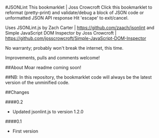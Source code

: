 #JSONLint This bookmarklet | Joss Crowcroft
Click this bookmarklet to reformat (pretty-print) and validate/debug a block of JSON code or unformatted JSON API response
Hit 'escape' to exit/cancel.

Uses JSONLint.js by Zach Carter | https://github.com/zaach/jsonlint and Simple JavaScript DOM Inspector by Joss Crowcroft | https://github.com/josscrowcroft/Simple-JavaScript-DOM-Inspector

No warranty; probably won't break the internet, this time. 

Improvements, pulls and comments welcome!

##About
Moar readme coming soon!

##NB:
In this repository, the bookmarklet code will always be the latest version of the unminified code.

##Changes

####0.2
* Updated jsonlint.js to version 1.2.0

####0.1
* First version